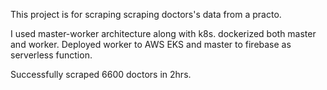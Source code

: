This project is for scraping scraping doctors's data from a practo.

I used master-worker architecture along with k8s. dockerized both master and worker. Deployed worker to AWS EKS and master to firebase as serverless function.

Successfully scraped 6600 doctors in 2hrs.